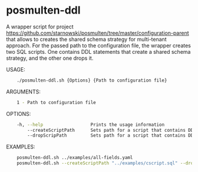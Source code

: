 # posmulten-ddl

A wrapper script for project https://github.com/starnowski/posmulten/tree/master/configuration-parent that allows to creates the shared schema strategy for multi-tenant approach.
For the passed path to the configuration file, the wrapper creates two SQL scripts. One contains DDL statements that create a shared schema strategy, and the other one drops it.

USAGE:
```bash
    ./posmulten-ddl.sh {Options} {Path to configuration file}
```

ARGUMENTS:

```bash
    1 - Path to configuration file
```

OPTIONS:

```bash
    -h, --help                  Prints the usage information
        --createScriptPath      Sets path for a script that contains DDL statements that create a shared schema strategy. By default, a file with the name create_script.sql is being created in the current directory.
        --dropScripPath         Sets path for a script that contains DDL statements that drop a shared schema strategy. By default, a file with the name drop_script.sql is being created in the current directory.
```

EXAMPLES:

```bash
    posmulten-ddl.sh ../examples/all-fields.yaml
    posmulten-ddl.sh --createScriptPath "../examples/cscript.sql" --dropScripPath "../examples/dscript.sql" ../examples/all-fields.yaml
```